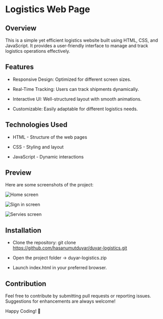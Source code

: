 # Logistics Web Page

## Overview

This is a simple yet efficient logistics website built using HTML, CSS, and JavaScript. It provides a user-friendly interface to manage and track logistics operations effectively.

## Features

- Responsive Design: Optimized for different screen sizes.

- Real-Time Tracking: Users can track shipments dynamically.

- Interactive UI: Well-structured layout with smooth animations.

- Customizable: Easily adaptable for different logistics needs.

## Technologies Used

- HTML - Structure of the web pages

- CSS - Styling and layout

- JavaScript - Dynamic interactions

## Preview

Here are some screenshots of the project:

![Home screen](https://github.com/user-attachments/assets/4576d77e-4195-4359-a691-a8bcaf917c5c)

![Sign in screen](https://github.com/user-attachments/assets/9def7153-97a1-412e-8f98-b5c6ef9454b9)

![Servies screen](https://github.com/user-attachments/assets/52e5f353-6b85-45cb-a9a2-164a9f23b6eb)


## Installation

- Clone the repository: git clone https://github.com/hasanumutduyar/duyar-logistics.git

- Open the project folder -> duyar-logistics.zip

- Launch index.html in your preferred browser.

## Contribution

Feel free to contribute by submitting pull requests or reporting issues. Suggestions for enhancements are always welcome!

Happy Coding! 🚀
